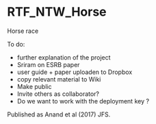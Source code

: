 # RTF_NTW_Horse
Horse race

To do:
- further explanation of the project
- Sriram on ESRB paper
- user guide + paper uploaden to Dropbox
- copy relevant material to Wiki
- Make public
- Invite others as collaborator? 
- Do we want to work with the deployment key ?

Published as Anand et al (2017) JFS.

